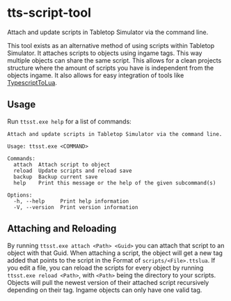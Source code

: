 # tts-script-tool

Attach and update scripts in Tabletop Simulator via the command line.

This tool exists as an alternative method of using scripts within Tabletop Simulator.
It attaches scripts to objects using ingame tags. This way multiple objects can share the same script.
This allows for a clean projects structure where the amount of scripts you have is independent from the objects ingame.
It also allows for easy integration of tools like [TypescriptToLua](https://typescripttolua.github.io/).

## Usage

Run `ttsst.exe help` for a list of commands:

```
Attach and update scripts in Tabletop Simulator via the command line.

Usage: ttsst.exe <COMMAND>

Commands:
  attach  Attach script to object
  reload  Update scripts and reload save
  backup  Backup current save
  help    Print this message or the help of the given subcommand(s)

Options:
  -h, --help     Print help information
  -V, --version  Print version information
```

## Attaching and Reloading

By running `ttsst.exe attach <Path> <Guid>` you can attach that script to an object with that Guid.
When attaching a script, the object will get a new tag added that points to the script in the Format of
`scripts/<File>.ttslua`. If you edit a file, you can reload the scripts for every object by running
`ttsst.exe reload <Path>`, with `<Path>` being the directory to your scripts. Objects will pull the newest
version of their attached script recursively depending on their tag. Ingame objects can only have one valid tag.
